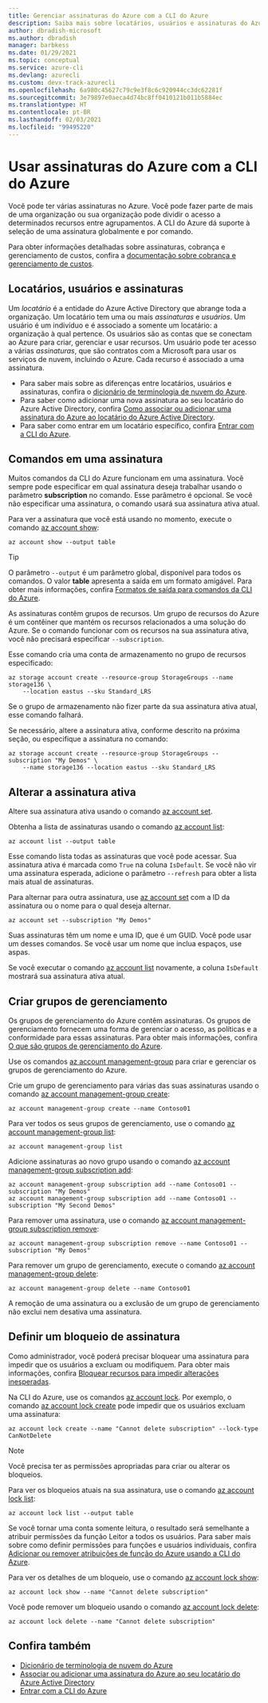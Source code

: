 ```yaml
---
title: Gerenciar assinaturas do Azure com a CLI do Azure
description: Saiba mais sobre locatários, usuários e assinaturas do Azure. Use a CLI do Azure para gerenciar suas assinaturas, criar grupos de gerenciamento e bloquear assinaturas.
author: dbradish-microsoft
ms.author: dbradish
manager: barbkess
ms.date: 01/29/2021
ms.topic: conceptual
ms.service: azure-cli
ms.devlang: azurecli
ms.custom: devx-track-azurecli
ms.openlocfilehash: 6a980c45627c79c9e3f8c6c920944cc3dc62281f
ms.sourcegitcommit: 3e79897e0aeca4d74bc8ff0410121b011b5884ec
ms.translationtype: HT
ms.contentlocale: pt-BR
ms.lasthandoff: 02/03/2021
ms.locfileid: "99495220"
---
```

# <a name="use-azure-subscriptions-with-azure-cli"></a>Usar assinaturas do Azure com a CLI do Azure

Você pode ter várias assinaturas no Azure. Você pode fazer parte de mais de uma organização ou sua organização pode dividir o acesso a determinados recursos entre agrupamentos. A CLI do Azure dá suporte à seleção de uma assinatura globalmente e por comando.

Para obter informações detalhadas sobre assinaturas, cobrança e gerenciamento de custos, confira a [documentação sobre cobrança e gerenciamento de custos](/azure/billing/).

## <a name="tenants-users-and-subscriptions"></a>Locatários, usuários e assinaturas

Um _locatário_ é a entidade do Azure Active Directory que abrange toda a organização. Um locatário tem uma ou mais _assinaturas_ e _usuários_. Um usuário é um indivíduo e é associado a somente um locatário: a organização à qual pertence. Os usuários são as contas que se conectam ao Azure para criar, gerenciar e usar recursos. Um usuário pode ter acesso a várias _assinaturas_, que são contratos com a Microsoft para usar os serviços de nuvem, incluindo o Azure. Cada recurso é associado a uma assinatura.

* Para saber mais sobre as diferenças entre locatários, usuários e assinaturas, confira o [dicionário de terminologia de nuvem do Azure](/azure/azure-glossary-cloud-terminology).
* Para saber como adicionar uma nova assinatura ao seu locatário do Azure Active Directory, confira [Como associar ou adicionar uma assinatura do Azure ao locatário do Azure Active Directory](/azure/active-directory/active-directory-how-subscriptions-associated-directory).
* Para saber como entrar em um locatário específico, confira [Entrar com a CLI do Azure](./authenticate-azure-cli.md).

## <a name="commands-in-a-subscription"></a>Comandos em uma assinatura

Muitos comandos da CLI do Azure funcionam em uma assinatura. Você sempre pode especificar em qual assinatura deseja trabalhar usando o parâmetro **subscription** no comando. Esse parâmetro é opcional. Se você não especificar uma assinatura, o comando usará sua assinatura ativa atual.

Para ver a assinatura que você está usando no momento, execute o comando [az account show](/cli/azure/account#az_account_show):

```azurecli
az account show --output table
```

> [!TIP]
> O parâmetro `--output` é um parâmetro global, disponível para todos os comandos. O valor **table** apresenta a saída em um formato amigável. Para obter mais informações, confira [Formatos de saída para comandos da CLI do Azure](/cli/azure/format-output-azure-cli).

As assinaturas contêm grupos de recursos. Um grupo de recursos do Azure é um contêiner que mantém os recursos relacionados a uma solução do Azure. Se o comando funcionar com os recursos na sua assinatura ativa, você não precisará especificar `--subscription`.

Esse comando cria uma conta de armazenamento no grupo de recursos especificado:

```azurecli
az storage account create --resource-group StorageGroups --name storage136 \
    --location eastus --sku Standard_LRS
```

Se o grupo de armazenamento não fizer parte da sua assinatura ativa atual, esse comando falhará.

Se necessário, altere a assinatura ativa, conforme descrito na próxima seção, ou especifique a assinatura no comando:

```azurecli
az storage account create --resource-group StorageGroups --subscription "My Demos" \
    --name storage136 --location eastus --sku Standard_LRS
```

## <a name="change-the-active-subscription"></a>Alterar a assinatura ativa

Altere sua assinatura ativa usando o comando [az account set](/cli/azure/account#az-account-set).

Obtenha a lista de assinaturas usando o comando [az account list](/cli/azure/account#az-account-list):

```azurecli
az account list --output table
```

Esse comando lista todas as assinaturas que você pode acessar. Sua assinatura ativa é marcada como `True` na coluna `IsDefault`. Se você não vir uma assinatura esperada, adicione o parâmetro `--refresh` para obter a lista mais atual de assinaturas.

Para alternar para outra assinatura, use [az account set](/cli/azure/account#az-account-set) com a ID da assinatura ou o nome para o qual deseja alternar.

```azurecli
az account set --subscription "My Demos"
```

Suas assinaturas têm um nome e uma ID, que é um GUID. Você pode usar um desses comandos. Se você usar um nome que inclua espaços, use aspas.

Se você executar o comando [az account list](/cli/azure/account#az-account-list) novamente, a coluna `IsDefault` mostrará sua assinatura ativa atual.

## <a name="create-management-groups"></a>Criar grupos de gerenciamento

Os grupos de gerenciamento do Azure contêm assinaturas. Os grupos de gerenciamento fornecem uma forma de gerenciar o acesso, as políticas e a conformidade para essas assinaturas. Para obter mais informações, confira [O que são grupos de gerenciamento do Azure](/azure/governance/management-groups/overview).

Use os comandos [az account management-group](/cli/azure/account/management-group) para criar e gerenciar os grupos de gerenciamento do Azure.

Crie um grupo de gerenciamento para várias das suas assinaturas usando o comando [az account management-group create](/cli/azure/account/management-group#az_account_management_group_create):

```azurecli
az account management-group create --name Contoso01
```

Para ver todos os seus grupos de gerenciamento, use o comando [az account management-group list](/cli/azure/account/management-group#az_account_management_group_list):

```azurecli
az account management-group list
```

Adicione assinaturas ao novo grupo usando o comando [az account management-group subscription add](/cli/azure/account/management-group/subscription#az_account_management_group_subscription_add):

```azurecli
az account management-group subscription add --name Contoso01 --subscription "My Demos"
az account management-group subscription add --name Contoso01 --subscription "My Second Demos"
```

Para remover uma assinatura, use o comando [az account management-group subscription remove](/cli/azure/account/management-group/subscription#az_account_management_group_subscription_remove):

```azurecli
az account management-group subscription remove --name Contoso01 --subscription "My Demos"
```

Para remover um grupo de gerenciamento, execute o comando [az account management-group delete](/cli/azure/account/management-group#az_account_management_group_delete):

```azurecli
az account management-group delete --name Contoso01
```

A remoção de uma assinatura ou a exclusão de um grupo de gerenciamento não exclui nem desativa uma assinatura.

## <a name="set-a-subscription-lock"></a>Definir um bloqueio de assinatura

Como administrador, você poderá precisar bloquear uma assinatura para impedir que os usuários a excluam ou modifiquem. Para obter mais informações, confira [Bloquear recursos para impedir alterações inesperadas](/azure/azure-resource-manager/management/lock-resources).

Na CLI do Azure, use os comandos [az account lock](/cli/azure/account/lock). Por exemplo, o comando [az account lock create](/cli/azure/account/lock#az_account_lock_create) pode impedir que os usuários excluam uma assinatura:

```azurecli
az account lock create --name "Cannot delete subscription" --lock-type CanNotDelete
```

> [!NOTE]
> Você precisa ter as permissões apropriadas para criar ou alterar os bloqueios.

Para ver os bloqueios atuais na sua assinatura, use o comando [az account lock list](/cli/azure/account/lock#az_account_lock_list):

```azurecli
az account lock list --output table
```

Se você tornar uma conta somente leitura, o resultado será semelhante a atribuir permissões da função Leitor a todos os usuários. Para saber mais sobre como definir permissões para funções e usuários individuais, confira [Adicionar ou remover atribuições de função do Azure usando a CLI do Azure](/azure/role-based-access-control/role-assignments-cli).

Para ver os detalhes de um bloqueio, use o comando [az account lock show](/cli/azure/account/lock#az_account_lock_show):

```azurecli
az account lock show --name "Cannot delete subscription"
```

Você pode remover um bloqueio usando o comando [az account lock delete](/cli/azure/account/lock#az_account_lock_delete):

```azurecli
az account lock delete --name "Cannot delete subscription"
```

## <a name="see-also"></a>Confira também

* [Dicionário de terminologia de nuvem do Azure](/azure/azure-glossary-cloud-terminology)
* [Associar ou adicionar uma assinatura do Azure ao seu locatário do Azure Active Directory](/azure/active-directory/active-directory-how-subscriptions-associated-directory)
* [Entrar com a CLI do Azure](./authenticate-azure-cli.md)
